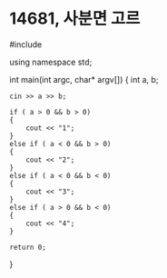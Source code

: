 # 14681, 사분면 고르

#include <iostream>

using namespace std;

int main(int argc, char* argv[]) {
    int a, b;
    
    cin >> a >> b;
    
    if ( a > 0 && b > 0)
    {
        cout << "1";
    }
    else if ( a < 0 && b > 0)
    {
        cout << "2";
    }
    else if ( a < 0 && b < 0)
    {
        cout << "3";
    }
    else if ( a > 0 && b < 0)
    {
        cout << "4";
    }
    
    return 0;
}
